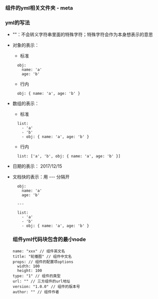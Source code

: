 ### 组件的yml相关文件夹 - meta

### yml的写法
- ""：不会转义字符串里面的特殊字符；特殊字符会作为本身想表示的意思
- 对象的表示：
  - 标准
  ```
    obj:
      name: 'a'
      age: 'b'
  ```
  - 行内
  ```
    obj: { name: 'a', age: 'b' }
  ```
  
- 数组的表示：
  - 标准
  ```
    list:
      - 'a'
      - 'b'
      - obj: { name: 'a', age: 'b' }
  ```
  - 行内
  ```
    list: ['a', 'b', obj: { name: 'a', age: 'b' }]
  ```
- 日期的表示： 2017/12/15
- 文档快的表示：用 --- 分隔开
  ```
    obj:
      name: 'a'
      age: 'b'

    ---

    list:
      - 'a'
      - 'b'
      - obj: { name: 'a', age: 'b' }
  ```

  ### 组件yml代码块包含的最小node

  ```
  name: "xxx" // 组件英文名
  title: "轮播图" // 组件中文名 
  props: // 组件的配置项options
    width: 100
    height: 100
  type: "1" // 组件的类型
  url: "" // 三方组件的url地址
  version: "1.0.0" // 组件的版本号
  author: "" // 组件作者
  ```
  